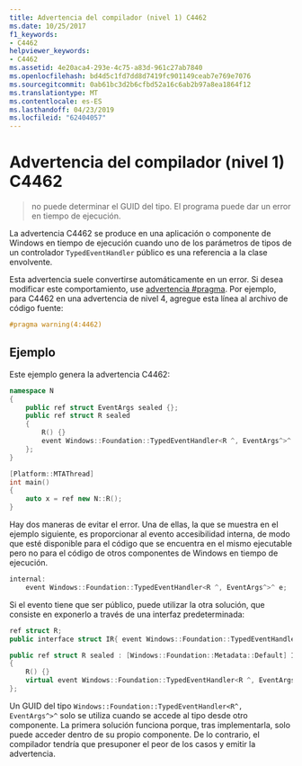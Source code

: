 ```yaml
---
title: Advertencia del compilador (nivel 1) C4462
ms.date: 10/25/2017
f1_keywords:
- C4462
helpviewer_keywords:
- C4462
ms.assetid: 4e20aca4-293e-4c75-a83d-961c27ab7840
ms.openlocfilehash: bd4d5c1fd7dd8d7419fc901149ceab7e769e7076
ms.sourcegitcommit: 0ab61bc3d2b6cfbd52a16c6ab2b97a8ea1864f12
ms.translationtype: MT
ms.contentlocale: es-ES
ms.lasthandoff: 04/23/2019
ms.locfileid: "62404057"
---
```

# <a name="compiler-warning-level-1-c4462"></a>Advertencia del compilador (nivel 1) C4462

> no puede determinar el GUID del tipo. El programa puede dar un error en tiempo de ejecución.

La advertencia C4462 se produce en una aplicación o componente de Windows en tiempo de ejecución cuando uno de los parámetros de tipos de un controlador `TypedEventHandler` público es una referencia a la clase envolvente.

Esta advertencia suele convertirse automáticamente en un error. Si desea modificar este comportamiento, use [advertencia #pragma](../../preprocessor/warning.md). Por ejemplo, para C4462 en una advertencia de nivel 4, agregue esta línea al archivo de código fuente:

```cpp
#pragma warning(4:4462)
```

## <a name="example"></a>Ejemplo

Este ejemplo genera la advertencia C4462:

```cpp
namespace N
{
    public ref struct EventArgs sealed {};
    public ref struct R sealed
    {
        R() {}
        event Windows::Foundation::TypedEventHandler<R ^, EventArgs^>^ e;
    };
}

[Platform::MTAThread]
int main()
{
    auto x = ref new N::R();
}
```

Hay dos maneras de evitar el error. Una de ellas, la que se muestra en el ejemplo siguiente, es proporcionar al evento accesibilidad interna, de modo que esté disponible para el código que se encuentra en el mismo ejecutable pero no para el código de otros componentes de Windows en tiempo de ejecución.

```cpp
internal:
    event Windows::Foundation::TypedEventHandler<R ^, EventArgs^>^ e;
```

Si el evento tiene que ser público, puede utilizar la otra solución, que consiste en exponerlo a través de una interfaz predeterminada:

```cpp
ref struct R;
public interface struct IR{ event Windows::Foundation::TypedEventHandler<R ^, EventArgs^>^ e;};

public ref struct R sealed : [Windows::Foundation::Metadata::Default] IR
{
    R() {}
    virtual event Windows::Foundation::TypedEventHandler<R ^, EventArgs^>^ e;
};
```

Un GUID del tipo `Windows::Foundation::TypedEventHandler<R^, EventArgs^>^` solo se utiliza cuando se accede al tipo desde otro componente. La primera solución funciona porque, tras implementarla, solo puede acceder dentro de su propio componente. De lo contrario, el compilador tendría que presuponer el peor de los casos y emitir la advertencia.
